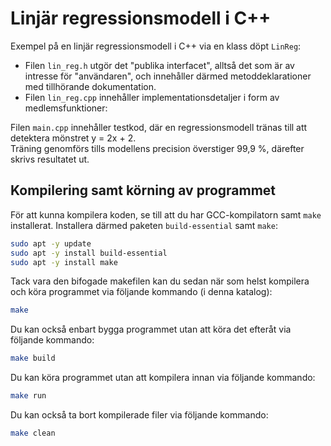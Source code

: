 # Linjär regressionsmodell i C++

Exempel på en linjär regressionsmodell i C++ via en klass döpt `LinReg`:
* Filen `lin_reg.h` utgör det "publika interfacet", alltså det som är av intresse för "användaren", och innehåller därmed metoddeklarationer med tillhörande dokumentation.  
* Filen `lin_reg.cpp` innehåller implementationsdetaljer i form av medlemsfunktioner:

Filen `main.cpp` innehåller testkod, där en regressionsmodell tränas till att detektera mönstret y = 2x + 2.  
Träning genomförs tills modellens precision överstiger 99,9 %, därefter skrivs resultatet ut.

## Kompilering samt körning av programmet
För att kunna kompilera koden, se till att du har GCC-kompilatorn samt `make` installerat. 
Installera därmed paketen `build-essential` samt `make`:

```bash
sudo apt -y update
sudo apt -y install build-essential
sudo apt -y install make
```

Tack vara den bifogade makefilen kan du sedan när som helst kompilera och köra programmet via följande kommando (i denna katalog):

```bash
make
```

Du kan också enbart bygga programmet utan att köra det efteråt via följande kommando:

```bash
make build
```

Du kan köra programmet utan att kompilera innan via följande kommando:

```bash
make run
```

Du kan också ta bort kompilerade filer via följande kommando:

```bash
make clean
```